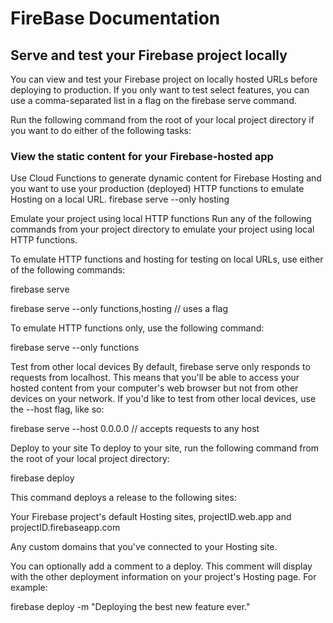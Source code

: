 # FireBase Documentation

## Serve and test your Firebase project locally

You can view and test your Firebase project on locally hosted URLs before deploying to production. If you only want to test select features, you can use a comma-separated list in a flag on the firebase serve command.

Run the following command from the root of your local project directory if you want to do either of the following tasks:

### View the static content for your Firebase-hosted app

Use Cloud Functions to generate dynamic content for Firebase Hosting and you want to use your production (deployed) HTTP functions to emulate Hosting on a local URL.
firebase serve --only hosting

Emulate your project using local HTTP functions
Run any of the following commands from your project directory to emulate your project using local HTTP functions.

To emulate HTTP functions and hosting for testing on local URLs, use either of the following commands:

firebase serve

firebase serve --only functions,hosting // uses a flag

To emulate HTTP functions only, use the following command:

firebase serve --only functions

Test from other local devices
By default, firebase serve only responds to requests from localhost. This means that you'll be able to access your hosted content from your computer's web browser but not from other devices on your network. If you'd like to test from other local devices, use the --host flag, like so:

firebase serve --host 0.0.0.0  // accepts requests to any host

Deploy to your site
To deploy to your site, run the following command from the root of your local project directory:

firebase deploy

This command deploys a release to the following sites:

Your Firebase project's default Hosting sites, projectID.web.app and projectID.firebaseapp.com

Any custom domains that you've connected to your Hosting site.

You can optionally add a comment to a deploy. This comment will display with the other deployment information on your project's Hosting page. For example:

firebase deploy -m "Deploying the best new feature ever."